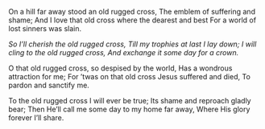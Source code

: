 On a hill far away stood an old rugged cross,
The emblem of suffering and shame;
And I love that old cross where the dearest and best 
For a world of lost sinners was slain.

*So I’ll cherish the old rugged cross,* 
*Till my trophies at last I lay down;*
*I will cling to the old rugged cross,* 
*And exchange it some day for a crown.*

O that old rugged cross, so despised by the world, 
Has a wondrous attraction for me;
For ’twas on that old cross Jesus suffered and died, 
To pardon and sanctify me.

To the old rugged cross I will ever be true;
Its shame and reproach gladly bear;
Then He’ll call me some day to my home far away, 
Where His glory forever I’ll share.
